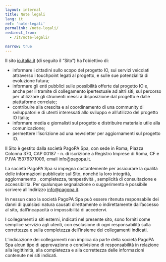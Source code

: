 ```yaml
---
layout: internal
title: Note legali
lang: it
ref: 'note-legali'
permalink: /note-legali/
redirect_from:
  - /it/note-legali/

narrow: true
---
```


Il sito [io.italia.it](https://io.italia.it) (di seguito il “Sito”) ha l’obiettivo di:

* informare i cittadini sullo scopo del progetto IO, sui servizi veicolati attraverso i touchpoint legati al progetto, e sulle sue potenzialità di evoluzione futura;
* informare gli enti pubblici sulle possibilità offerte dal progetto IO e, anche per il tramite di collegamento ipertestuale ad altri siti, sul percorso per utilizzare gli strumenti messi a disposizione dal progetto e dalle piattaforme correlate;
* contribuire alla crescita e al coordinamento di una community di sviluppatori e di utenti interessati allo sviluppo e all’utilizzo del progetto IO Italia;
* informare media e giornalisti sul progetto e distribuire materiale utile alla comunicazione; 
* permettere l’iscrizione ad una newsletter per aggiornamenti sul progetto IO. 

Il Sito è gestito dalla società PagoPA Spa, con sede in Roma, Piazza Colonna 370, CAP 00187 - n. di iscrizione a Registro Imprese di Roma, CF e P.IVA 15376371009, email [info@pagopa.it](mailto:info@pagopa.it).

La società PagoPA Spa si impegna costantemente per assicurare la qualità delle informazioni pubblicate sul Sito, nonché la loro integrità, aggiornamento , completezza, tempestività , semplicità di consultazione e accessibilità. Per qualunque segnalazione o suggerimento è possibile scrivere all’indirizzo [info@pagopa.it](mailto:info@pagopa.it). 

In nessun caso la società PagoPA Spa può essere ritenuta responsabile dei danni di qualsiasi natura causati direttamente o indirettamente dall’accesso al sito, dall’incapacità o impossibilità di accedervi. 

I collegamenti a siti esterni, indicati nel presente sito, sono forniti come semplice servizio agli utenti, con esclusione di ogni responsabilità sulla correttezza e sulla completezza dell’insieme dei collegamenti indicati. 

L’indicazione dei collegamenti non implica da parte della società PagoPA Spa alcun tipo di approvazione o condivisione di responsabilità in relazione alla legittimità, alla completezza e alla correttezza delle informazioni contenute nei siti indicati.